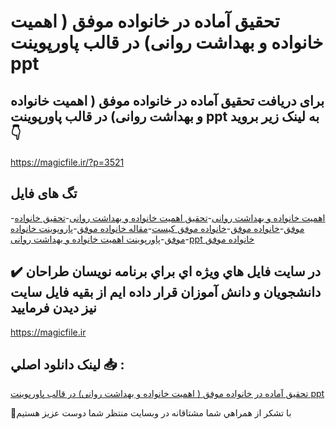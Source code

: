 # تحقیق آماده در خانواده موفق ( اهمیت خانواده و بهداشت روانی) در قالب پاورپوینت ppt

## برای دریافت تحقیق آماده در خانواده موفق ( اهمیت خانواده و بهداشت روانی) در قالب پاورپوینت ppt به لینک زیر بروید 👇

https://magicfile.ir/?p=3521

## تگ های فایل

-[اهمیت خانواده و بهداشت روانی](https://magicfile.ir/product/%d8%aa%d8%ad%d9%82%db%8c%d9%82-%d8%ae%d8%a7%d9%86%d9%88%d8%a7%d8%af%d9%87-%d9%85%d9%88%d9%81%d9%82-%d8%a7%d9%87%d9%85%db%8c%d8%aa-%d8%ae%d8%a7%d9%86%d9%88%d8%a7%d8%af%d9%87-%d9%88-%d8%a8%d9%87%d8%af%d8%a7%d8%b4%d8%aa-%d8%b1%d9%88%d8%a7%d9%86%db%8c-%d9%be%d8%a7%d9%88%d8%b1%d9%be%d9%88%db%8c%d9%86%d8%aa/)-[تحقیق اهمیت خانواده و بهداشت روانی](https://magicfile.ir/product/%d8%aa%d8%ad%d9%82%db%8c%d9%82-%d8%ae%d8%a7%d9%86%d9%88%d8%a7%d8%af%d9%87-%d9%85%d9%88%d9%81%d9%82-%d8%a7%d9%87%d9%85%db%8c%d8%aa-%d8%ae%d8%a7%d9%86%d9%88%d8%a7%d8%af%d9%87-%d9%88-%d8%a8%d9%87%d8%af%d8%a7%d8%b4%d8%aa-%d8%b1%d9%88%d8%a7%d9%86%db%8c-%d9%be%d8%a7%d9%88%d8%b1%d9%be%d9%88%db%8c%d9%86%d8%aa/)-[تحقیق خانواده موفق](https://magicfile.ir/product/%d8%aa%d8%ad%d9%82%db%8c%d9%82-%d8%ae%d8%a7%d9%86%d9%88%d8%a7%d8%af%d9%87-%d9%85%d9%88%d9%81%d9%82-%d8%a7%d9%87%d9%85%db%8c%d8%aa-%d8%ae%d8%a7%d9%86%d9%88%d8%a7%d8%af%d9%87-%d9%88-%d8%a8%d9%87%d8%af%d8%a7%d8%b4%d8%aa-%d8%b1%d9%88%d8%a7%d9%86%db%8c-%d9%be%d8%a7%d9%88%d8%b1%d9%be%d9%88%db%8c%d9%86%d8%aa/)-[خانواده موفق](https://magicfile.ir/product/%d8%aa%d8%ad%d9%82%db%8c%d9%82-%d8%ae%d8%a7%d9%86%d9%88%d8%a7%d8%af%d9%87-%d9%85%d9%88%d9%81%d9%82-%d8%a7%d9%87%d9%85%db%8c%d8%aa-%d8%ae%d8%a7%d9%86%d9%88%d8%a7%d8%af%d9%87-%d9%88-%d8%a8%d9%87%d8%af%d8%a7%d8%b4%d8%aa-%d8%b1%d9%88%d8%a7%d9%86%db%8c-%d9%be%d8%a7%d9%88%d8%b1%d9%be%d9%88%db%8c%d9%86%d8%aa/)-[خانواده موفق کیست](https://magicfile.ir/product/%d8%aa%d8%ad%d9%82%db%8c%d9%82-%d8%ae%d8%a7%d9%86%d9%88%d8%a7%d8%af%d9%87-%d9%85%d9%88%d9%81%d9%82-%d8%a7%d9%87%d9%85%db%8c%d8%aa-%d8%ae%d8%a7%d9%86%d9%88%d8%a7%d8%af%d9%87-%d9%88-%d8%a8%d9%87%d8%af%d8%a7%d8%b4%d8%aa-%d8%b1%d9%88%d8%a7%d9%86%db%8c-%d9%be%d8%a7%d9%88%d8%b1%d9%be%d9%88%db%8c%d9%86%d8%aa/)-[مقاله خانواده موفق](https://magicfile.ir/product/%d8%aa%d8%ad%d9%82%db%8c%d9%82-%d8%ae%d8%a7%d9%86%d9%88%d8%a7%d8%af%d9%87-%d9%85%d9%88%d9%81%d9%82-%d8%a7%d9%87%d9%85%db%8c%d8%aa-%d8%ae%d8%a7%d9%86%d9%88%d8%a7%d8%af%d9%87-%d9%88-%d8%a8%d9%87%d8%af%d8%a7%d8%b4%d8%aa-%d8%b1%d9%88%d8%a7%d9%86%db%8c-%d9%be%d8%a7%d9%88%d8%b1%d9%be%d9%88%db%8c%d9%86%d8%aa/)-[پاروپوینت خانواده موفق](https://magicfile.ir/product/%d8%aa%d8%ad%d9%82%db%8c%d9%82-%d8%ae%d8%a7%d9%86%d9%88%d8%a7%d8%af%d9%87-%d9%85%d9%88%d9%81%d9%82-%d8%a7%d9%87%d9%85%db%8c%d8%aa-%d8%ae%d8%a7%d9%86%d9%88%d8%a7%d8%af%d9%87-%d9%88-%d8%a8%d9%87%d8%af%d8%a7%d8%b4%d8%aa-%d8%b1%d9%88%d8%a7%d9%86%db%8c-%d9%be%d8%a7%d9%88%d8%b1%d9%be%d9%88%db%8c%d9%86%d8%aa/)-[پاورپوینت اهمیت خانواده و بهداشت روانی](https://magicfile.ir/product/%d8%aa%d8%ad%d9%82%db%8c%d9%82-%d8%ae%d8%a7%d9%86%d9%88%d8%a7%d8%af%d9%87-%d9%85%d9%88%d9%81%d9%82-%d8%a7%d9%87%d9%85%db%8c%d8%aa-%d8%ae%d8%a7%d9%86%d9%88%d8%a7%d8%af%d9%87-%d9%88-%d8%a8%d9%87%d8%af%d8%a7%d8%b4%d8%aa-%d8%b1%d9%88%d8%a7%d9%86%db%8c-%d9%be%d8%a7%d9%88%d8%b1%d9%be%d9%88%db%8c%d9%86%d8%aa/)-[ppt خانواده موفق](https://magicfile.ir/product/%d8%aa%d8%ad%d9%82%db%8c%d9%82-%d8%ae%d8%a7%d9%86%d9%88%d8%a7%d8%af%d9%87-%d9%85%d9%88%d9%81%d9%82-%d8%a7%d9%87%d9%85%db%8c%d8%aa-%d8%ae%d8%a7%d9%86%d9%88%d8%a7%d8%af%d9%87-%d9%88-%d8%a8%d9%87%d8%af%d8%a7%d8%b4%d8%aa-%d8%b1%d9%88%d8%a7%d9%86%db%8c-%d9%be%d8%a7%d9%88%d8%b1%d9%be%d9%88%db%8c%d9%86%d8%aa/)

## ✔️ در سايت فايل هاي ويژه اي براي برنامه نويسان طراحان دانشجويان و دانش آموزان قرار داده ايم از بقيه فايل سايت نيز ديدن فرماييد

https://magicfile.ir


## لينک دانلود اصلي 📥 :

[تحقیق آماده در خانواده موفق ( اهمیت خانواده و بهداشت روانی) در قالب پاورپوینت ppt](https://magicfile.ir/product/%d8%aa%d8%ad%d9%82%db%8c%d9%82-%d8%ae%d8%a7%d9%86%d9%88%d8%a7%d8%af%d9%87-%d9%85%d9%88%d9%81%d9%82-%d8%a7%d9%87%d9%85%db%8c%d8%aa-%d8%ae%d8%a7%d9%86%d9%88%d8%a7%d8%af%d9%87-%d9%88-%d8%a8%d9%87%d8%af%d8%a7%d8%b4%d8%aa-%d8%b1%d9%88%d8%a7%d9%86%db%8c-%d9%be%d8%a7%d9%88%d8%b1%d9%be%d9%88%db%8c%d9%86%d8%aa/) 


🙏با تشکر از همراهي شما مشتاقانه در وبسایت منتظر شما دوست عزیز هستیم

